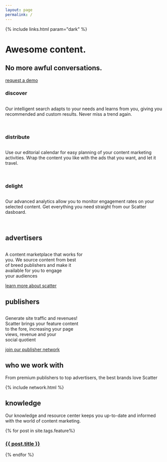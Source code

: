 ```yaml
---
layout: page
permalink: /
---
```

<link rel="stylesheet" href="https://cdnjs.cloudflare.com/ajax/libs/lightbox2/2.7.1/css/lightbox.css">

<!-- hero -->
<div id="hero" class="hero hero__homepage">
  <div class="hero-a">
    <div class="header header-trans">
      <div class="container">
        <div class="row">
          {% include links.html param="dark" %}
        </div>
      </div>
    </div>
    <div class="container">
      <div class="hero-content tac">
        <h1 class="hd-1 mt">Awesome content.</h1>
      </div>
    </div>
  </div>
  <div class="hero-b tac">
    <h2 class="hd-1">No more awful conversations.</h2>
    <div class="breathe">
      <img src="{{ site.baseurl }}/img/hero-scatter-logo.png" alt="">
    </div>
    <div>
      <a href="#contact" class="btn btn-tertiary">request a demo</a>
    </div>
    <div class="hidden-xs skip tac">
      <a href="#content"><img src="{{ site.baseurl }}/img/i-arrow.png" alt=""></a>
    </div>
  </div>
</div>
<!-- /hero -->

<!-- intro -->
<div class="hidden-xs section scatter">
  <div class="container tac">
    <div class="row mt">
      <div class="col-xs-4 arrow-r">
        <div class="brief tac">
          <h3 class="hd-3">discover</h3>
          <img src="{{ site.baseurl }}/img/i-discover.png" alt="">
          <p>Our intelligent search adapts to your needs and learns from you, giving you recommended and custom results. Never miss a trend again.</p>
          <span class="screenshot">
            <a href="{{ site.baseurl }}/img/discover-1.jpg" data-lightbox="discover-1"><img src="{{ site.baseurl }}/img/i-discover-1.jpg" alt=""></a>
            <a href="{{ site.baseurl }}/img/discover-2.jpg" data-lightbox="discover-2" class="ml"><img src="{{ site.baseurl }}/img/i-discover-2.jpg" alt=""></a></span>
        </div>
      </div>
      <div class="col-xs-4 arrow-r">
        <div class="brief tac">
          <h3 class="hd-3">distribute</h3>
          <img src="{{ site.baseurl }}/img/i-distribute.png" alt="">
          <p>Use our editorial calendar for easy planning of your content marketing activities. Wrap the content you like with the ads that you want, and let it travel.</p>
          <span class="screenshot">
            <a href="{{ site.baseurl }}/img/distribute-1.jpg" data-lightbox="distribute-1"><img src="{{ site.baseurl }}/img/i-distribute-1.jpg" alt=""></a>
            <a href="{{ site.baseurl }}/img/distribute-2.jpg" data-lightbox="distribute-2" class="ml"><img src="{{ site.baseurl }}/img/i-distribute-2.jpg" alt=""></a></span>
        </div>
      </div>
      <div class="col-xs-4">
        <div class="brief tac">
          <h3 class="hd-3">delight</h3>
          <img src="{{ site.baseurl }}/img/i-delight.png" alt="">
          <p>Our advanced analytics allow you to monitor engagement rates on your selected content. Get everything you need straight from our Scatter dasboard.</p>
          <span class="screenshot">
            <a href="{{ site.baseurl }}/img/delight-1.jpg" data-lightbox="delight-1"><img src="{{ site.baseurl }}/img/i-delight-1.jpg" alt=""></a>
            <a href="{{ site.baseurl }}/img/delight-2.jpg" data-lightbox="delight-2" class="ml"><img src="{{ site.baseurl }}/img/i-delight-2.jpg" alt=""></a></span>
        </div>
      </div>
    </div>
  </div>
</div>
<!-- /intro -->

<!-- section-1 -->
<div id="section-1" class="section">
  <div class="container star">
    <div class="row tac">
      <div class="col-md-6">
        <div class="advertisers">
          <div class="circle arrow-double">
            <h2 class="hd-2">advertisers</h2>
            <img src="{{ site.baseurl }}/img/i-advertisers.png" alt="">
            <p class="brief-text">
              A content marketplace that works for <br>
              you. We source content from best <br>
              of breed publishers and make it <br>
              available for you to engage <br>
              your audiences
            </p>
          </div>
          <div class="pb"><a href="{{ site.baseurl }}/advertisers" class="btn btn-tertiary">learn more about scatter</a></div>
        </div>
      </div>
      <div class="col-md-6">
        <div class="publishers">
          <div class="circle circle-secondary">
            <h2 class="hd-2">publishers</h2>
            <img src="{{ site.baseurl }}/img/i-publishers.png" alt="">
            <p class="brief-text">
              Generate site traffic and revenues! <br>
              Scatter brings your feature content <br>
              to the fore, increasing your page <br>
              views, revenue and your <br>
              social quotient
            </p>
          </div>
          <div class="pb"><a href="{{ site.baseurl }}/publishers" class="btn btn-tertiary">join our publisher network</a></div>
        </div>
      </div>
    </div>
  </div>
</div>
<!-- /section-1 -->

<div class="section scatter">
  <div class="container tac">
    <h2 class="hd-2">who we work with</h2>
    <p class="brief-text">From premium publishers to top advertisers, the best brands love Scatter</p>
    {% include network.html %}
  </div>
</div>

<div class="section section-gray tac">
  <h2 class="hd-2">knowledge</h2>
  <p class="mb">Our knowledge and resource center keeps you up-to-date and informed with the world of content marketing.</p>
  <div class="container">
    <div class="row mb">
      {% for post in site.tags.feature%}
      <div class="col-md-4 mb">
        <a href="{{ site.baseurl }}{{ post.url }}">
          <div class="article article-sm tac" style="background-image:url('{{ site.baseurl }}/img/articles/{{post.image}}')">
            <h3>{{ post.title }}</h3>
          </div>
        </a>
      </div>
      {% endfor %}
    </div>
  </div>
</div>